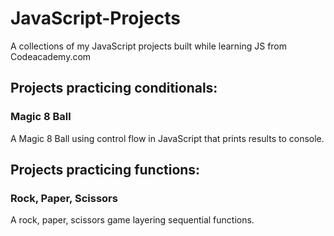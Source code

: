 # JavaScript-Projects
A collections of my JavaScript projects built while learning JS from Codeacademy.com

## Projects practicing conditionals:  
### Magic 8 Ball  
   A Magic 8 Ball using control flow in JavaScript that prints results to console.  

## Projects practicing functions:    
### Rock, Paper, Scissors
   A rock, paper, scissors game layering sequential functions.
